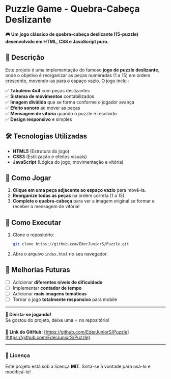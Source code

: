 # **Puzzle Game - Quebra-Cabeça Deslizante**  

**🎮 Um jogo clássico de quebra-cabeça deslizante (15-puzzle) desenvolvido em HTML, CSS e JavaScript puro.**  

## **📝 Descrição**  
Este projeto é uma implementação do famoso **jogo de puzzle deslizante**, onde o objetivo é reorganizar as peças numeradas (1 a 15) em ordem crescente, movendo-as para o espaço vazio. O jogo inclui:  

✅ **Tabuleiro 4x4** com peças deslizantes  
✅ **Sistema de movimentos** contabilizados  
✅ **Imagem dividida** que se forma conforme o jogador avança  
✅ **Efeito sonoro** ao mover as peças  
✅ **Mensagem de vitória** quando o puzzle é resolvido  
✅ **Design responsivo** e simples  

## **🛠️ Tecnologias Utilizadas**  
- **HTML5** (Estrutura do jogo)  
- **CSS3** (Estilização e efeitos visuais)  
- **JavaScript** (Lógica do jogo, movimentação e vitória)  

## **🎯 Como Jogar**  
1. **Clique em uma peça adjacente ao espaço vazio** para movê-la.  
2. **Reorganize todas as peças** na ordem correta (1 a 15).  
3. **Complete o quebra-cabeça** para ver a imagem original se formar e receber a mensagem de vitória!  

## **🔧 Como Executar**  
1. Clone o repositório:  
   ```sh
   git clone https://github.com/EderJuniorS/Puzzle.git
   ```
2. Abra o arquivo `index.html` no seu navegador.  

## **📌 Melhorias Futuras**  
- [ ] Adicionar **diferentes níveis de dificuldade**  
- [ ] Implementar **contador de tempo**  
- [ ] Adicionar **mais imagens temáticas**  
- [ ] Tornar o jogo **totalmente responsivo** para mobile  

---

**🌟 Divirta-se jogando!**  
Se gostou do projeto, deixe uma ⭐ no repositório!  

🔗 **Link do GitHub:** [https://github.com/EderJuniorS/Puzzle](https://github.com/EderJuniorS/Puzzle)  

---

### **📜 Licença**  
Este projeto está sob a licença **MIT**. Sinta-se à vontade para usá-lo e modificá-lo!  
